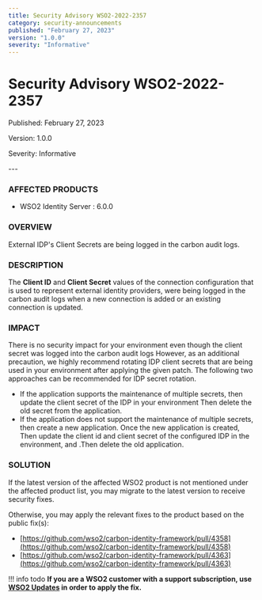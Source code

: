 ```yaml
---
title: Security Advisory WSO2-2022-2357
category: security-announcements
published: "February 27, 2023"
version: "1.0.0"
severity: "Informative"
---
```


# Security Advisory WSO2-2022-2357

<p class="doc-info">Published: February 27, 2023</p>
<p class="doc-info">Version: 1.0.0</p>
<p class="doc-info">Severity: Informative</p>
---

### AFFECTED PRODUCTS
* WSO2 Identity Server : 6.0.0


### OVERVIEW
External IDP's Client Secrets are being logged in the carbon audit logs.


### DESCRIPTION
The **Client ID** and **Client Secret** values of the connection configuration that is used to represent external identity providers, were being logged in the carbon audit logs when a new connection is added or an existing connection is updated.


### IMPACT
There is no security impact for your environment even though the client secret was logged into the carbon audit logs However, as an additional precaution, we highly recommend rotating IDP client secrets that are being used in your environment after applying the given patch. The following two approaches can be recommended for IDP secret rotation.

* If the application supports the maintenance of multiple secrets, then update the client secret of the IDP in your environment Then delete the old secret from the application.
* If the application does not support the maintenance of multiple secrets, then create a new application. Once the new application is created, Then update the client id and client secret of the configured IDP in the environment, and .Then delete the old application.


### SOLUTION
If the latest version of the affected WSO2 product is not mentioned under the affected product list, you may migrate to the latest version to receive security fixes.

Otherwise, you may apply the relevant fixes to the product based on the public fix(s):

* [https://github.com/wso2/carbon-identity-framework/pull/4358](https://github.com/wso2/carbon-identity-framework/pull/4358)
* [https://github.com/wso2/carbon-identity-framework/pull/4363](https://github.com/wso2/carbon-identity-framework/pull/4363)


!!! info todo
    **If you are a WSO2 customer with a support subscription, use [WSO2 Updates](https://wso2.com/updates/) in order to apply the fix.**
